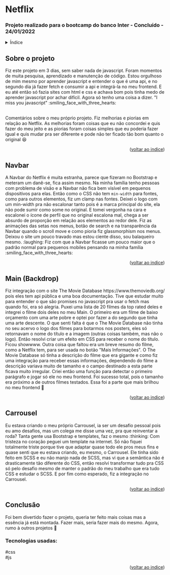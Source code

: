 <h1> Netflix</h1>
<h3> Projeto realizado para o bootcamp do banco Inter - Concluído - 24/01/2022 </h3>

<!-- TABLE OF CONTENTS -->
<details>
  <summary name="indice">Índice</summary>
  <ol>   
    <li><a href="#projeto">Sobre o projeto</a></li>
    <li><a href="#navbar">Navbar</a></li>
    <li><a href="#main">Main(Backdrop)</a></li>
    <li><a href="#carrousel">Carrousel</a></li>
    <li><a href="#conclusão">Conclusão</a></li>
  </ol>
</details>
<h2 name="projeto"> Sobre o projeto  </h2>
Fiz este projeto em 3 dias, sem saber nada de javascript. Foram momentos de muita pesquisa, aprendizado e manutenção de código. Estou orgulhoso de mim mesmo por aprender javascript e entender o que é uma api, e no segundo dia já fazer fetch e consumir a api e integrá-la no meu frontend. E eu até então só fazia sites com html e css e achava bom pois tinha medo de aprender javascript por achar difícil. Agora só tenho uma coisa a dizer. "I miss you javascript" :smiling_face_with_three_hearts: 
<br>    
<br>   

Comentários sobre o meu próprio projeto. Fiz melhorias e piorias em relação ao Netflix. As melhorias foram coisas que eu não concordei e quis fazer do meu jeito e as piorias foram coisas simples que eu poderia fazer igual e quis mudar pra ser diferente e pode não ter ficado tão bom quanto o original :laughing:  
<p align="right">(<a href="#indice">voltar ao indice</a>)</p>

<h2 name="navbar"> Navbar  </h2>
A Navbar do Netflix é muita estranha, parece que fizeram no Bootstrap e meteram um danê-se, fica assim mesmo. Na minha família tenho pessoas com problema de visão e a Navbar não fica bem visível em pequenos dispositivos para elas. Então como o CSS não tem <code>min-width</code> para fontes, como para outros elementos, fiz um clamp nas fontes. Deixei o logo com um min-width pra não escalonar tanto pois é a marca principal do site, ela não pode sumir como some no original. E tomei vergonha na cara e escalonei o ícone de perfil que no original escalona mal, chega a ser absurdo de proporção em relação aos elementos ao redor dele. Fiz as animações das setas nos menus, botão de search e na transparência da Navbar quando o scroll move e como pioria fiz glassmorphism nos menus. Deixou o site um pouco travado mas estou ciente disso, sou balaqueiro mesmo. :laughing:  
Fiz com que a Navbar ficasse um pouco maior que o padrão normal para pequenos mobiles pensando na minha família :smiling_face_with_three_hearts: 
<p align="right">(<a href="#indice">voltar ao indice</a>)</p>

<h2 name="main"> Main (Backdrop) </h2>
Fiz integração com o site The Movie Database https://www.themoviedb.org/ pois eles tem api pública e uma boa documentação. Tive que estudar muito para entender o que são promises no javascript pra usar o fetch mas quando foi, era só alegria. Puxei uma lista de 20 filmes da top rated deles e integrei o filme dois deles no meu Main. O primeiro era um filme de baixo orçamento com uma arte pobre e optei por fazer a do segundo que tinha uma arte descente. O que senti falta é que o The Movie Database não tinha no seu acervo o logo dos filmes para botarmos nos posters, eles só retornavam o nome do título e a imagem (outras coisas também, mas não o logo). Então resolvi criar um efeito em CSS para receber o nome do título. Ficou showwww.  
Outra coisa que faltou era um breve resumo do filme, como a Netflix tem, para ser usada no botão "Mais Informações". O The Movie Database só tinha a descrição do filme que era gigante e como fiz uma integração para receber essas informações, dependendo do filme a descrição variava muito de tamanho e o campo destinado a esta parte ficava muito irregular. Criei então uma função para detectar o primeiro parágrafo e jogar só ele no meu frontend. Foi sucesso total, pois o tamanho era próximo a de outros filmes testados. Essa foi a parte que mais brilhou no meu frontend 👏  
<p align="right">(<a href="#indice">voltar ao indice</a>)</p>

<h2 name="carrousel"> Carrousel </h2>
Eu estava criando o meu próprio Carrousel, ia ser um desafio pessoal pois eu amo desafios, mas um colega me disse uma vez, pra que reinventar a roda? Tanta gente usa Bootstrap e templates, faz o mesmo :thinking:  
Com tristeza no coração peguei um template na internet. Só não fiquei totalmente triste porque tive que adaptar quase todo ele pros meus fins e quase senti que eu estava criando, eu mesmo, o Carrousel. Ele tinha sido feito em SCSS e eu não manjo nada de SCSS, mas vi que a semântica não é drasticamente tão diferente do CSS, então resolvi transformar tudo pra CSS só pelo desafio mesmo de manter o padrão do meu trabalho que era tudo CSS e estudar o SCSS. E por fim como esperado, fiz a integração no Carrousel.
<p align="right">(<a href="#indice">voltar ao indice</a>)</p>

<h2 name="conclusão">Conclusão</h2>
Foi bem divertido fazer o projeto, queria ter feito mais coisas mas a essência já está montada. Fazer mais, seria fazer mais do mesmo. Agora, rumo à outros projetos 💪  

<h3>Tecnologias usadas:</h3>  
#css
<br>
#js
<p align="right">(<a href="#indice">voltar ao indice</a>)</p>

